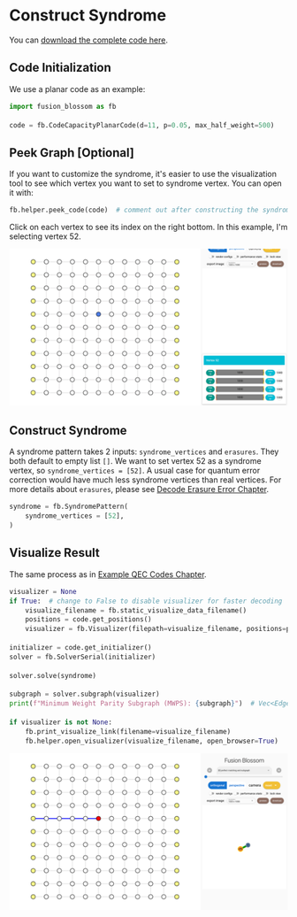 # Construct Syndrome

You can [download the complete code here](./construct-syndrome.py).

## Code Initialization

We use a planar code as an example:

```python
import fusion_blossom as fb

code = fb.CodeCapacityPlanarCode(d=11, p=0.05, max_half_weight=500)
```

## Peek Graph [Optional]

If you want to customize the syndrome, it's easier to use the visualization tool to see which vertex you want to set to syndrome vertex.
You can open it with:

```python
fb.helper.peek_code(code)  # comment out after constructing the syndrome
```

Click on each vertex to see its index on the right bottom. In this example, I'm selecting vertex 52.

![](../img/construct-syndrome-peek-code.png)

## Construct Syndrome

A syndrome pattern takes 2 inputs: `syndrome_vertices` and `erasures`. They both default to empty list `[]`.
We want to set vertex 52 as a syndrome vertex, so `syndrome_vertices = [52]`.
A usual case for quantum error correction would have much less syndrome vertices than real vertices.
For more details about `erasures`, please see [Decode Erasure Error Chapter](./decode-erasure-error.md).

```python
syndrome = fb.SyndromePattern(
    syndrome_vertices = [52],
)
```

## Visualize Result

The same process as in [Example QEC Codes Chapter](./example-qec-codes.md).

```python
visualizer = None
if True:  # change to False to disable visualizer for faster decoding
    visualize_filename = fb.static_visualize_data_filename()
    positions = code.get_positions()
    visualizer = fb.Visualizer(filepath=visualize_filename, positions=positions)

initializer = code.get_initializer()
solver = fb.SolverSerial(initializer)

solver.solve(syndrome)

subgraph = solver.subgraph(visualizer)
print(f"Minimum Weight Parity Subgraph (MWPS): {subgraph}")  # Vec<EdgeIndex>

if visualizer is not None:
    fb.print_visualize_link(filename=visualize_filename)
    fb.helper.open_visualizer(visualize_filename, open_browser=True)
```

![](../img/construct-syndrome.png)
